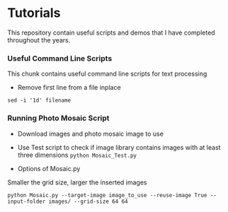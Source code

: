 # Tutorials
This repository contain useful scripts and demos that I have completed throughout the years. 

### Useful Command Line Scripts
This chunk contains useful command line scripts for text processing

- Remove first line from a file inplace
```
sed -i '1d' filename
```


### Running Photo Mosaic Script 
- Download images and photo mosaic image to use 

- Use Test script to check if image library contains images with at least three dimensions
```python Mosaic_Test.py```

- Options of Mosaic.py

Smaller the grid size, larger the inserted images

```
python Mosaic.py --target-image image_to_use --reuse-image True --input-folder images/ --grid-size 64 64
```

